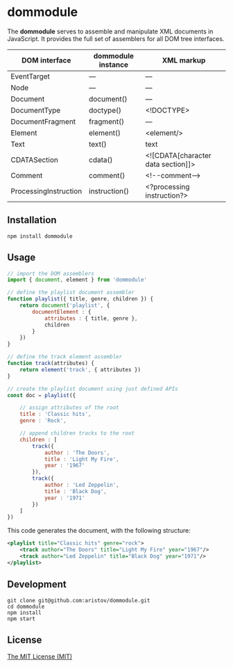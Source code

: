 # dommodule

The **dommodule** serves to assemble and manipulate XML documents in JavaScript.
It provides the full set of assemblers for all DOM tree interfaces.

<table>
    <thead>
    <tr>
        <th>DOM interface</th>
        <th>dommodule instance</th>
        <th>XML markup</th>
    </tr>
    </thead>
    <tbody>
    <tr>
        <td>EventTarget</td>
        <td>—</td>
        <td>—</td>
    </tr>
    <tr>
        <td>Node</td>
        <td>—</td>
        <td>—</td>
    </tr>
    <tr>
        <td>Document</td>
        <td>document()</td>
        <td>—</td>
    </tr>
    <tr>
        <td>DocumentType</td>
        <td>doctype()</td>
        <td>&lt;!DOCTYPE&gt;</td>
    </tr>
    <tr>
        <td>DocumentFragment</td>
        <td>fragment()</td>
        <td>—</td>
    </tr>
    <tr>
        <td>Element</td>
        <td>element()</td>
        <td>&lt;element/&gt;</td>
    </tr>
    <tr>
        <td>Text</td>
        <td>text()</td>
        <td>text</td>
    </tr>
    <tr>
        <td>CDATASection</td>
        <td>cdata()</td>
        <td>&lt;![CDATA[character data section]]&gt;</td>
    </tr>
    <tr>
        <td>Comment</td>
        <td>comment()</td>
        <td>&lt;!--comment--&gt;</td>
    </tr>
    <tr>
        <td>ProcessingInstruction</td>
        <td>instruction()</td>
        <td>&lt;?processing instruction?&gt;</td>
    </tr>
    </tbody>
</table>


## Installation

```
npm install dommodule
```

## Usage

```js
// import the DOM assemblers
import { document, element } from 'dommodule'

// define the playlist document assembler
function playlist({ title, genre, children }) {
    return document('playlist', {
        documentElement : {
            attributes : { title, genre },
            children
        }
    })
}

// define the track element assembler
function track(attributes) {
    return element('track', { attributes })
}

// create the playlist document using just defined APIs
const doc = playlist({

    // assign attributes of the root
    title : 'Classic hits',
    genre : 'Rock',

    // append children tracks to the root
    children : [
        track({
            author : 'The Doors',
            title : 'Light My Fire',
            year : '1967'
        }),
        track({
            author : 'Led Zeppelin',
            title : 'Black Dog',
            year : '1971'
        })
    ]
})
```

This code generates the document, with the following structure:

```xml
<playlist title="Classic hits" genre="rock">
    <track author="The Doors" title="Light My Fire" year="1967"/>
    <track author="Led Zeppelin" title="Black Dog" year="1971"/>
</playlist>
```

## Development

```
git clone git@github.com:aristov/dommodule.git
cd dommodule
npm install
npm start
```

## License

[The MIT License (MIT)](https://raw.githubusercontent.com/aristov/dommodule/master/LICENSE)
